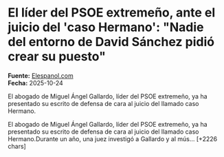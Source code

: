# El líder del PSOE extremeño, ante el juicio del 'caso Hermano': "Nadie del entorno de David Sánchez pidió crear su puesto"

**Fuente:** [Elespanol.com](https://www.elespanol.com/espana/tribunales/20251024/lider-psoe-extremeno-juicio-caso-hermano-nadie-entorno-david-sanchez-pidio-crear-puesto/1003743984968_0.html)  
**Fecha:** 2025-10-24

El abogado de Miguel Ángel Gallardo, líder del PSOE extremeño, ya ha presentado su escrito de defensa de cara al juicio del llamado caso Hermano.

El abogado de Miguel Ángel Gallardo, líder del PSOE extremeño, ya ha presentado su escrito de defensa de cara al juicio del llamado caso Hermano.Durante un año, una juez investigó a Gallardo y al mús… [+2226 chars]
